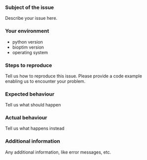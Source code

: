 ### Subject of the issue
Describe your issue here.

### Your environment
* python version
* bioptim version
* operating system

### Steps to reproduce
Tell us how to reproduce this issue. 
Please provide a code example enabling us to encounter your problem.

### Expected behaviour
Tell us what should happen

### Actual behaviour
Tell us what happens instead

### Additional information
Any additional information, like error messages, etc.
